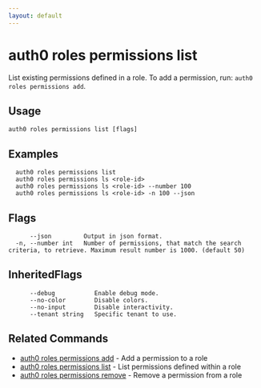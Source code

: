 ```yaml
---
layout: default
---
```

# auth0 roles permissions list

List existing permissions defined in a role. To add a permission, run: `auth0 roles permissions add`.

## Usage
```
auth0 roles permissions list [flags]
```

## Examples

```
  auth0 roles permissions list
  auth0 roles permissions ls <role-id>
  auth0 roles permissions ls <role-id> --number 100
  auth0 roles permissions ls <role-id> -n 100 --json
```


## Flags

```
      --json         Output in json format.
  -n, --number int   Number of permissions, that match the search criteria, to retrieve. Maximum result number is 1000. (default 50)
```


## InheritedFlags

```
      --debug           Enable debug mode.
      --no-color        Disable colors.
      --no-input        Disable interactivity.
      --tenant string   Specific tenant to use.
```


## Related Commands

- [auth0 roles permissions add](auth0_roles_permissions_add.md) - Add a permission to a role
- [auth0 roles permissions list](auth0_roles_permissions_list.md) - List permissions defined within a role
- [auth0 roles permissions remove](auth0_roles_permissions_remove.md) - Remove a permission from a role


